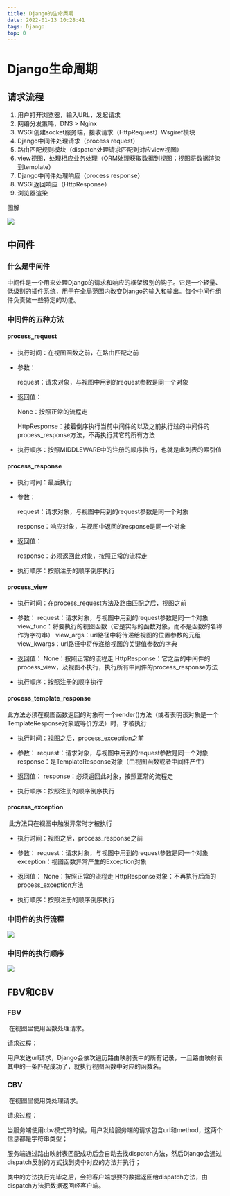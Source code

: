 ```yaml
---
title: Django的生命周期
date: 2022-01-13 10:28:41
tags: Django
top: 0
---
```


# Django生命周期

## 请求流程

1. 用户打开浏览器，输入URL，发起请求
2. 网络分发策略，DNS > Nginx
3. WSGI创建socket服务端，接收请求（HttpRequest）Wsgiref模块
4. Django中间件处理请求（process request）
5. 路由匹配规则模块（dispatch处理请求匹配到对应view视图）
6. view视图，处理相应业务处理（ORM处理获取数据到视图；视图将数据渲染到template）
7. Django中间件处理响应（process response）
8. WSGI返回响应（HttpResponse）
9. 浏览器渲染

<!--more-->

图解

![](/Users/shunli/Documents/Home/BLOG/source/xmind/Django生命周期.png)

## 中间件

### 什么是中间件

​		中间件是一个用来处理Django的请求和响应的框架级别的钩子。它是一个轻量、低级别的插件系统，用于在全局范围内改变Django的输入和输出。每个中间件组件负责做一些特定的功能。

### 中间件的五种方法

#### process_request

- 执行时间：在视图函数之前，在路由匹配之前

- 参数：

  request：请求对象，与视图中用到的request参数是同一个对象

- 返回值：

  None：按照正常的流程走

  HttpResponse：接着倒序执行当前中间件的以及之前执行过的中间件的process_response方法，不再执行其它的所有方法

- 执行顺序：按照MIDDLEWARE中的注册的顺序执行，也就是此列表的索引值

#### process_response

- 执行时间：最后执行

- 参数：

  request：请求对象，与视图中用到的request参数是同一个对象

  response：响应对象，与视图中返回的response是同一个对象

- 返回值：

  response：必须返回此对象，按照正常的流程走

- 执行顺序：按照注册的顺序倒序执行

#### process_view

- 执行时间：在process_request方法及路由匹配之后，视图之前

- 参数：
  request：请求对象，与视图中用到的request参数是同一个对象
  view_func：将要执行的视图函数（它是实际的函数对象，而不是函数的名称作为字符串）
  view_args：url路径中将传递给视图的位置参数的元组
  view_kwargs：url路径中将传递给视图的关键值参数的字典

- 返回值：
  None：按照正常的流程走
  HttpResponse：它之后的中间件的process_view，及视图不执行，执行所有中间件的process_response方法

- 执行顺序：按照注册的顺序执行

#### process_template_response

​		此方法必须在视图函数返回的对象有一个render()方法（或者表明该对象是一个TemplateResponse对象或等价方法）时，才被执行

- 执行时间：视图之后，process_exception之前

- 参数：
  request：请求对象，与视图中用到的request参数是同一个对象
  response：是TemplateResponse对象（由视图函数或者中间件产生）

- 返回值：
  response：必须返回此对象，按照正常的流程走

- 执行顺序：按照注册的顺序倒序执行

#### process_exception

​		此方法只在视图中触发异常时才被执行

- 执行时间：视图之后，process_response之前

- 参数：
  request：请求对象，与视图中用到的request参数是同一个对象
  exception：视图函数异常产生的Exception对象

- 返回值：
  None：按照正常的流程走
  HttpResponse对象：不再执行后面的process_exception方法

- 执行顺序：按照注册的顺序倒序执行

### 中间件的执行流程

![](/Users/shunli/Documents/Home/BLOG/source/xmind/中间件的执行顺序.png)

### 中间件的执行顺序

![](/Users/shunli/Documents/Home/BLOG/source/xmind/中间件的执行流程.png)

## FBV和CBV

### FBV

​		在视图里使用函数处理请求。



请求过程：

​		用户发送url请求，Django会依次遍历路由映射表中的所有记录，一旦路由映射表其中的一条匹配成功了，就执行视图函数中对应的函数名。

### CBV

​		在视图里使用类处理请求。



请求过程：

​		当服务端使用cbv模式的时候，用户发给服务端的请求包含url和method，这两个信息都是字符串类型；

​		服务端通过路由映射表匹配成功后会自动去找dispatch方法，然后Django会通过dispatch反射的方式找到类中对应的方法并执行；

​		类中的方法执行完毕之后，会把客户端想要的数据返回给dispatch方法，由dispatch方法把数据返回经客户端。

